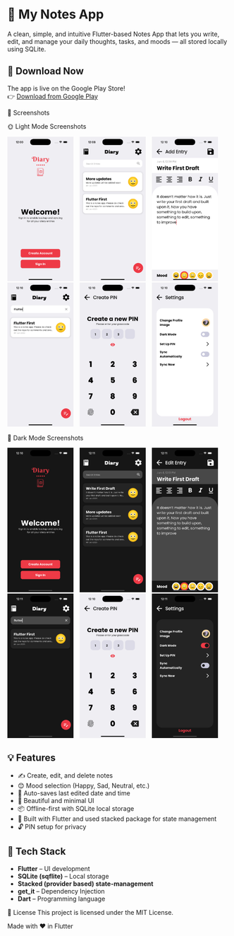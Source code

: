 # 📝 My Notes App

A clean, simple, and intuitive Flutter-based Notes App that lets you write, edit, and manage your daily thoughts, tasks, and moods — all stored locally using SQLite.

## 📲 Download Now

The app is live on the Google Play Store!  
👉 [Download from Google Play](https://play.google.com/store/apps/details?id=com.beautifulminds.my_notes)

📸 Screenshots

🌞 Light Mode Screenshots

<p float="left">
  <img src="screenshot/welcome.png" width="150" style="margin-right: 10px;" />
  <img src="screenshot/list.png" width="150" style="margin-right: 10px;"/>
  <img src="screenshot/add.png" width="150" style="margin-right: 10px;" />
  <img src="screenshot/filter.png" width="150" style="margin-right: 10px;"/>
  <img src="screenshot/pin.png" width="150" style="margin-right: 10px;"/>
  <img src="screenshot/settings.png" width="150" style="margin-right: 10px;"/>
</p>

🌚 Dark Mode Screenshots

<p float="left">
  <img src="screenshot/welcom_d.png" width="150" style="margin-right: 10px;" />
  <img src="screenshot/list_d.png" width="150" style="margin-right: 10px;"/>
  <img src="screenshot/add_d.png" width="150" style="margin-right: 10px;" />
  <img src="screenshot/filter_d.png" width="150" style="margin-right: 10px;"/>
  <img src="screenshot/pin.png" width="150" style="margin-right: 10px;"/>
  <img src="screenshot/settings_d.png" width="150" style="margin-right: 10px;"/>
</p>

## 💡 Features

- ✍️ Create, edit, and delete notes
- 😊 Mood selection (Happy, Sad, Neutral, etc.)
- 📅 Auto-saves last edited date and time
- 📱 Beautiful and minimal UI
- 📦 Offline-first with SQLite local storage
- 🧱 Built with Flutter and used stacked package for state management
- 🔓 PIN setup for privacy

## 🚀 Tech Stack

- **Flutter** – UI development  
- **SQLite (sqflite)** – Local storage  
- **Stacked (provider based) state-management**  
- **get_it** – Dependency Injection  
- **Dart** – Programming language

📜 License
This project is licensed under the MIT License.

Made with ❤️ in Flutter